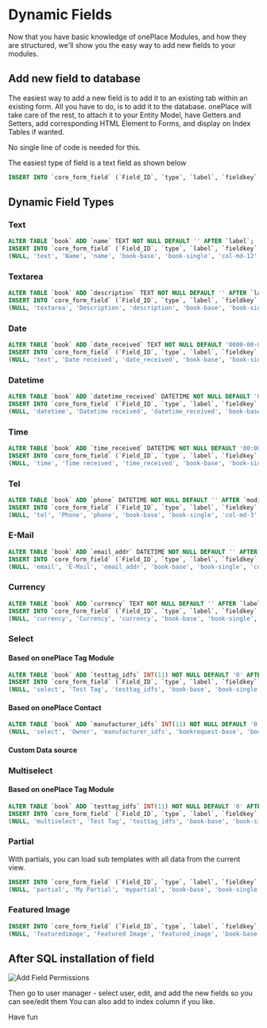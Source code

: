 # Dynamic Fields

Now that you have basic knowledge of onePlace Modules, and how they are structured,
we'll show you the easy way to add new fields to your modules.

## Add new field to database

The easiest way to add a new field is to add it to an existing tab within an existing
form. All you have to do, is to add it to the database. onePlace will take care of the rest,
to attach it to your Entity Model, have Getters and Setters, add corresponding HTML Element to
Forms, and display on Index Tables if wanted. 

No single line of code is needed for this.

The easiest type of field is a text field as shown below

```sql
INSERT INTO `core_form_field` (`Field_ID`, `type`, `label`, `fieldkey`, `tab`, `form`, `class`, `url_view`, `url_ist`, `show_widget_left`) VALUES (NULL, 'text', 'Label', 'label', 'module-base', 'module-single', 'col-md-3', '/module/view/##ID##', '', '0'); 
```

## Dynamic Field Types

### Text
```sql
ALTER TABLE `book` ADD `name` TEXT NOT NULL DEFAULT '' AFTER `label`; 
INSERT INTO `core_form_field` (`Field_ID`, `type`, `label`, `fieldkey`, `tab`, `form`, `class`, `url_view`, `url_ist`, `show_widget_left`, `allow_clear`, `readonly`, `tbl_cached_name`, `tbl_class`, `tbl_permission`) VALUES 
(NULL, 'text', 'Name', 'name', 'book-base', 'book-single', 'col-md-12', '', '', '0', '1', '0', '', '', ''); 
```

### Textarea
```sql
ALTER TABLE `book` ADD `description` TEXT NOT NULL DEFAULT '' AFTER `label`; 
INSERT INTO `core_form_field` (`Field_ID`, `type`, `label`, `fieldkey`, `tab`, `form`, `class`, `url_view`, `url_ist`, `show_widget_left`, `allow_clear`, `readonly`, `tbl_cached_name`, `tbl_class`, `tbl_permission`) VALUES 
(NULL, 'textarea', 'Description', 'description', 'book-base', 'book-single', 'col-md-12', '', '', '0', '1', '0', '', '', ''); 
```

### Date 
```sql
ALTER TABLE `book` ADD `date_received` TEXT NOT NULL DEFAULT '0000-00-00' AFTER `label`; 
INSERT INTO `core_form_field` (`Field_ID`, `type`, `label`, `fieldkey`, `tab`, `form`, `class`, `url_view`, `url_ist`, `show_widget_left`, `allow_clear`, `readonly`, `tbl_cached_name`, `tbl_class`, `tbl_permission`) VALUES 
(NULL, 'text', 'Date received', 'date_received', 'book-base', 'book-single', 'col-md-12', '', '', '0', '1', '0', '', '', ''); 
```

### Datetime
```sql
ALTER TABLE `book` ADD `datetime_received` DATETIME NOT NULL DEFAULT '0000-00-00 00:00:00' AFTER `modified_date`; 
INSERT INTO `core_form_field` (`Field_ID`, `type`, `label`, `fieldkey`, `tab`, `form`, `class`, `url_view`, `url_ist`, `show_widget_left`, `allow_clear`, `readonly`, `tbl_cached_name`, `tbl_class`, `tbl_permission`) VALUES 
(NULL, 'datetime', 'Datetime received', 'datetime_received', 'book-base', 'book-single', 'col-md-3', '', '', '0', '1', '0', '', '', ''); 
```

### Time
```sql
ALTER TABLE `book` ADD `time_received` DATETIME NOT NULL DEFAULT '00:00:00' AFTER `modified_date`; 
INSERT INTO `core_form_field` (`Field_ID`, `type`, `label`, `fieldkey`, `tab`, `form`, `class`, `url_view`, `url_ist`, `show_widget_left`, `allow_clear`, `readonly`, `tbl_cached_name`, `tbl_class`, `tbl_permission`) VALUES 
(NULL, 'time', 'Time received', 'time_received', 'book-base', 'book-single', 'col-md-3', '', '', '0', '1', '0', '', '', ''); 
```

### Tel
```sql
ALTER TABLE `book` ADD `phone` DATETIME NOT NULL DEFAULT '' AFTER `modified_date`; 
INSERT INTO `core_form_field` (`Field_ID`, `type`, `label`, `fieldkey`, `tab`, `form`, `class`, `url_view`, `url_ist`, `show_widget_left`, `allow_clear`, `readonly`, `tbl_cached_name`, `tbl_class`, `tbl_permission`) VALUES 
(NULL, 'tel', 'Phone', 'phone', 'book-base', 'book-single', 'col-md-3', '', '', '0', '1', '0', '', '', ''); 
```

### E-Mail
```sql
ALTER TABLE `book` ADD `email_addr` DATETIME NOT NULL DEFAULT '' AFTER `modified_date`; 
INSERT INTO `core_form_field` (`Field_ID`, `type`, `label`, `fieldkey`, `tab`, `form`, `class`, `url_view`, `url_ist`, `show_widget_left`, `allow_clear`, `readonly`, `tbl_cached_name`, `tbl_class`, `tbl_permission`) VALUES 
(NULL, 'email', 'E-Mail', 'email_addr', 'book-base', 'book-single', 'col-md-3', '', '', '0', '1', '0', '', '', ''); 
```

### Currency
```sql
ALTER TABLE `book` ADD `currency` TEXT NOT NULL DEFAULT '' AFTER `label`; 
INSERT INTO `core_form_field` (`Field_ID`, `type`, `label`, `fieldkey`, `tab`, `form`, `class`, `url_view`, `url_ist`, `show_widget_left`, `allow_clear`, `readonly`, `tbl_cached_name`, `tbl_class`, `tbl_permission`) VALUES 
(NULL, 'currency', 'Currency', 'currency', 'book-base', 'book-single', 'col-md-12', '', '', '0', '1', '0', '', '', ''); 
```

### Select
#### Based on onePlace Tag Module 
```sql
ALTER TABLE `book` ADD `testtag_idfs` INT(11) NOT NULL DEFAULT '0' AFTER `Book_ID`; 
INSERT INTO `core_form_field` (`Field_ID`, `type`, `label`, `fieldkey`, `tab`, `form`, `class`, `url_view`, `url_ist`, `show_widget_left`, `allow_clear`, `readonly`, `tbl_cached_name`, `tbl_class`, `tbl_permission`) VALUES
(NULL, 'select', 'Test Tag', 'testtag_idfs', 'book-base', 'book-single', 'col-md-3', '', '/tag/api/list/book-single_1', 0, 1, 0, 'entitytag-single', 'OnePlace\\Tag\\Model\\EntityTagTable', 'add-OnePlace\\Tag\\Controller\\TagController');
```
#### Based on onePlace Contact
```sql
ALTER TABLE `book` ADD `manufacturer_idfs` INT(11) NOT NULL DEFAULT '0' AFTER `Book_ID`; 
(NULL, 'select', 'Owner', 'manufacturer_idfs', 'bookrequest-base', 'bookrequest-single', 'col-md-2', '', '/api/contact/list', '0', '1', '0', 'contact-single', 'OnePlace\\Contact\\Model\\ContactTable','add-OnePlace\\Contact\\Controller\\ContactController'),
```
#### Custom Data source

### Multiselect 
#### Based on onePlace Tag Module 
```sql
ALTER TABLE `book` ADD `testtag_idfs` INT(11) NOT NULL DEFAULT '0' AFTER `Book_ID`; 
INSERT INTO `core_form_field` (`Field_ID`, `type`, `label`, `fieldkey`, `tab`, `form`, `class`, `url_view`, `url_ist`, `show_widget_left`, `allow_clear`, `readonly`, `tbl_cached_name`, `tbl_class`, `tbl_permission`) VALUES
(NULL, 'multiselect', 'Test Tag', 'testtag_idfs', 'book-base', 'book-single', 'col-md-3', '', '/tag/api/list/book-single_1', 0, 1, 0, 'entitytag-single', 'OnePlace\\Tag\\Model\\EntityTagTable', 'add-OnePlace\\Tag\\Controller\\TagController');
```
### Partial

With partials, you can load sub templates with all data from the current view.
```sql
INSERT INTO `core_form_field` (`Field_ID`, `type`, `label`, `fieldkey`, `tab`, `form`, `class`, `url_view`, `url_ist`, `show_widget_left`, `allow_clear`, `readonly`, `tbl_cached_name`, `tbl_class`, `tbl_permission`) VALUES 
(NULL, 'partial', 'My Partial', 'mypartial', 'book-base', 'book-single', 'col-md-12', '', '', '0', '1', '0', '', '', ''); 
```


### Featured Image
```sql
INSERT INTO `core_form_field` (`Field_ID`, `type`, `label`, `fieldkey`, `tab`, `form`, `class`, `url_view`, `url_ist`, `show_widget_left`, `allow_clear`, `readonly`, `tbl_cached_name`, `tbl_class`, `tbl_permission`) VALUES 
(NULL, 'featuredimage', 'Featured Image', 'featured_image', 'book-base', 'book-single', 'col-md-3', '', '', '0', '1', '0', '', '', ''); 
```

## After SQL installation of field
![Add Field Permissions](https://docs.1plc.ch/img/addfieldpermission.png)

Then go to user manager - select user, edit, and add the new fields so you can see/edit them
You can also add to index column if you like.

Have fun